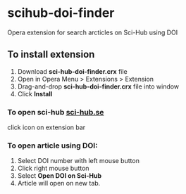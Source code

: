 # scihub-doi-finder
Opera extension for search arcticles on Sci-Hub using DOI

## To install extension
1. Download **sci-hub-doi-finder.crx** file
2. Open in Opera Menu > Extensions > Extension
3. Drag-and-drop **sci-hub-doi-finder.crx** file into window
4. Click **Install**

### To open sci-hub [sci-hub.se](https://sci-hub.se/)
click icon on extension bar

### To open article using DOI:
1. Select DOI number with left mouse button
2. Click right mouse button
3. Select **Open DOI on Sci-Hub**
4. Article will open on new tab.


